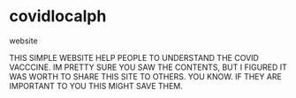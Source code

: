 # covidlocalph
website

THIS SIMPLE WEBSITE HELP PEOPLE TO UNDERSTAND THE COVID VACCCINE. IM PRETTY SURE YOU SAW THE CONTENTS, BUT I 
FIGURED IT WAS WORTH TO SHARE THIS SITE TO OTHERS. YOU KNOW. IF THEY ARE IMPORTANT TO YOU THIS MIGHT SAVE THEM.
